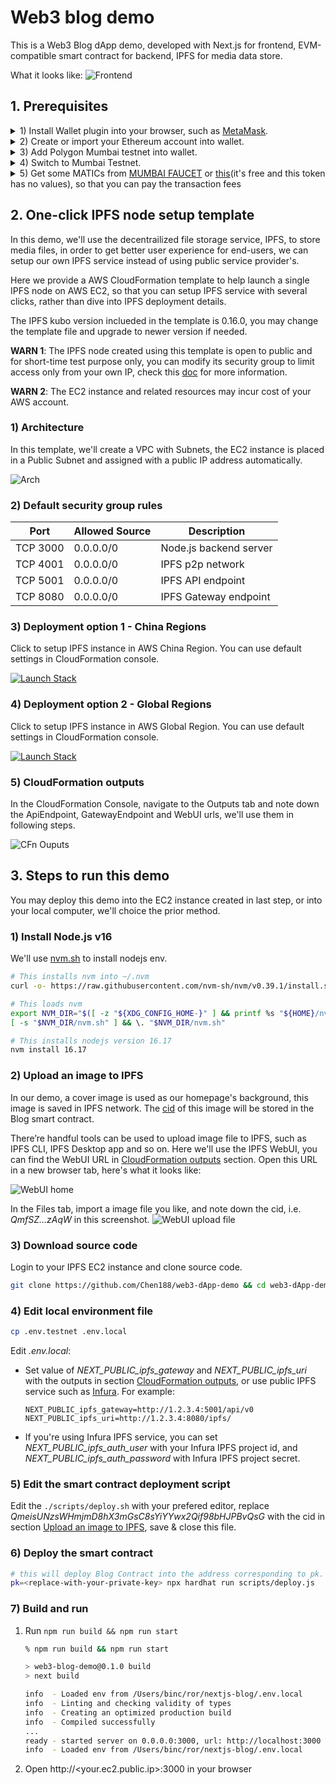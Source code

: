 # Web3 blog demo

This is a Web3 Blog dApp demo, developed with Next.js for frontend, EVM-compatible smart contract for backend, IPFS for media data store.

What it looks like:
![Frontend](./docs/assets/demo.png)

## 1. Prerequisites

<details>
<summary>1) Install Wallet plugin into your browser, such as <a href='https://microsoftedge.microsoft.com/addons/detail/metamask/ejbalbakoplchlghecdalmeeeajnimhm'>MetaMask</a>. </summary>

![Install metamask](./docs/assets/metamask-install.jpg)
</details>

<details>
<summary>2) Create or import your Ethereum account into wallet.</summary>

![Create account in metamask step 1](./docs/assets/metamask-create-account-1.jpg)
![Create account in metamask step 2](./docs/assets/metamask-create-account-2.jpg)
</details>

<details>
<summary>3) Add Polygon Mumbai testnet into wallet.</summary>

![Add network step 1](./docs/assets/metamask-add-network-1.jpg)
![Add network step 2](./docs/assets/metamask-add-network-2.jpg)
![Add network step 3](./docs/assets/metamask-add-network-3.jpg)
</details>

<details>
<summary>4) Switch to Mumbai Testnet.</summary>

![Add network step 1](./docs/assets/metamask-switch-to-mumbai.jpg)
</details>

<details>
<summary>5) Get some MATICs from <a href='https://mumbaifaucet.com/'>MUMBAI FAUCET</a> or <a href='https://faucet.polygon.technology/'>this</a>(it's free and this token has no values), so that you can pay the transaction fees</summary>

![Get MATICs option 1](./docs/assets/get-matic-1.jpg)
![Get MATICs option 2](./docs/assets/get-matic-2.jpg)
</details>

## 2. One-click IPFS node setup template

In this demo, we'll use the decentrailized file storage service, IPFS, to store media files, in order to get better user experience for end-users, we can setup our own IPFS service instead of using public service provider's.

Here we provide a AWS CloudFormation template to help launch a single IPFS node on AWS EC2, so that you can setup IPFS service with several clicks, rather than dive into IPFS deployment details.

The IPFS kubo version inclueded in the template is 0.16.0, you may change the template file and upgrade to newer version if needed.

**WARN 1**: The IPFS node created using this template is open to public and for short-time test purpose only, you can modify its security group to limit access only from your own IP, check this [doc](https://docs.aws.amazon.com/AWSEC2/latest/UserGuide/working-with-security-groups.html#updating-security-group-rules) for more information.

**WARN 2**: The EC2 instance and related resources may incur cost of your AWS account.

### 1) Architecture
In this template, we'll create a VPC with Subnets, the EC2 instance is placed in a Public Subnet and assigned with a public IP address automatically.

![Arch](./docs/assets/ipfs-node-arch.png)

### 2) Default security group rules
| Port | Allowed Source | Description
| - | - | -
| TCP 3000 | 0.0.0.0/0 | Node.js backend server
| TCP 4001 | 0.0.0.0/0 | IPFS p2p network
| TCP 5001 | 0.0.0.0/0 | IPFS API endpoint
| TCP 8080 | 0.0.0.0/0 | IPFS Gateway endpoint

### 3) Deployment option 1 - China Regions

Click to setup IPFS instance in AWS China Region. You can use default settings in CloudFormation console.

[![Launch Stack](./docs/assets/launch-stack.png)](https://console.amazonaws.cn/cloudformation/home?#/stacks/create/review?templateURL=https://workshop-binc.s3.cn-northwest-1.amazonaws.com.cn/web3-demo/ipfs-single-node-template.yaml&stackName=ipfs-node) 

### 4) Deployment option 2 - Global Regions
Click to setup IPFS instance in AWS Global Region. You can use default settings in CloudFormation console.

[![Launch Stack](./docs/assets/launch-stack.png)](https://console.aws.amazon.com/cloudformation/home?#/stacks/create/review?templateURL=https://workshop-binc.s3.cn-northwest-1.amazonaws.com.cn/web3-demo/ipfs-single-node-template.yaml&stackName=ipfs-node)

### 5) CloudFormation outputs

In the CloudFormation Console, navigate to the Outputs tab and note down the ApiEndpoint, GatewayEndpoint and WebUI urls, we'll use them in following steps.

![CFn Ouputs](./docs/assets/cloudformation-outputs.jpg)

## 3. Steps to run this demo

You may deploy this demo into the EC2 instance created in last step, or into your local computer, we'll choice the prior method.

### 1) Install Node.js v16

We'll use [nvm.sh](https://github.com/nvm-sh/nvm/blob/master/README.md#installing-and-updating) to install nodejs env.

```bash
# This installs nvm into ~/.nvm
curl -o- https://raw.githubusercontent.com/nvm-sh/nvm/v0.39.1/install.sh | bash 

# This loads nvm
export NVM_DIR="$([ -z "${XDG_CONFIG_HOME-}" ] && printf %s "${HOME}/nvm" || printf %s "${XDG_CONFIG_HOME}/nvm")"
[ -s "$NVM_DIR/nvm.sh" ] && \. "$NVM_DIR/nvm.sh"

# This installs nodejs version 16.17
nvm install 16.17 
```

### 2) Upload an image to IPFS

In our demo, a cover image is used as our homepage's background, this image is saved in IPFS network. The [cid](https://docs.ipfs.tech/concepts/content-addressing/#what-is-a-cid) of this image will be stored in the Blog smart contract.

There’re handful tools can be used to upload image file to IPFS, such as IPFS CLI, IPFS Desktop app and so on. Here we'll use the IPFS WebUI, you can find the WebUI URL in [CloudFormation outputs](#cloudformation-outputs) section. Open this URL in a new browser tab, here's what it looks like:

![WebUI home](./docs/assets/webui-home.jpg)

In the Files tab, import a image file you like, and note down the cid, i.e. *QmfSZ...zAqW* in this screenshot.
![WebUI upload file](./docs/assets/webui-upload-file.jpg)

### 3) Download source code

Login to your IPFS EC2 instance and clone source code.

```bash
git clone https://github.com/Chen188/web3-dApp-demo && cd web3-dApp-demo && npm install
```

### 4) Edit local environment file

```bash
cp .env.testnet .env.local
```
Edit *.env.local*:

- Set value of *NEXT_PUBLIC_ipfs_gateway* and *NEXT_PUBLIC_ipfs_uri* with the outputs in section [CloudFormation outputs](#cloudformation-outputs), or use public IPFS service such as [Infura](https://infura.io/). For example:

    ```
    NEXT_PUBLIC_ipfs_gateway=http://1.2.3.4:5001/api/v0
    NEXT_PUBLIC_ipfs_uri=http://1.2.3.4:8080/ipfs/
    ```
- If you're using Infura IPFS service, you can set *NEXT_PUBLIC_ipfs_auth_user* with your Infura IPFS project id, and *NEXT_PUBLIC_ipfs_auth_password* with Infura IPFS project secret.

### 5) Edit the smart contract deployment script

Edit the `./scripts/deploy.sh` with your prefered editor, replace *QmeisUNzsWHmjmD8hX3mGsC8sYiYYwx2Qif98bHJPBvQsG* with the cid in section [Upload an image to IPFS](#upload-an-image-to-ipfs), save & close this file.

### 6) Deploy the smart contract
```bash
# this will deploy Blog Contract into the address corresponding to pk.
pk=<replace-with-your-private-key> npx hardhat run scripts/deploy.js
```

### 7) Build and run
1. Run `npm run build && npm run start`
    
    ```bash
    % npm run build && npm run start

    > web3-blog-demo@0.1.0 build
    > next build

    info  - Loaded env from /Users/binc/ror/nextjs-blog/.env.local
    info  - Linting and checking validity of types  
    info  - Creating an optimized production build  
    info  - Compiled successfully
    ...
    ready - started server on 0.0.0.0:3000, url: http://localhost:3000
    info  - Loaded env from /Users/binc/ror/nextjs-blog/.env.local
    ```
1. Open http://<your.ec2.public.ip>:3000 in your browser